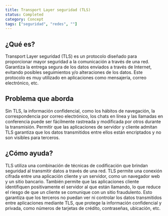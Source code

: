 ```yaml
---
title: Transport Layer seguridad (TLS)
status: Completed
category: Concept
tags: ["seguridad", "redes", ""]
---
```


## ¿Qué es?

Transport Layer seguridad (TLS) es un protocolo diseñado para proporcionar mayor seguridad a la comunicación a través de una red.
Garantiza la entrega segura de los datos enviados a través de Internet,
evitando posibles seguimientos y/o alteraciones de los datos.
Este protocolo es muy utilizado en aplicaciones como mensajería, correo electrónico, etc.

## Problema que aborda

Sin TLS, la información confidencial, como los hábitos de navegación, la correspondencia por correo electrónico, los chats en línea y las llamadas en conferencia puede
ser fácilmente rastreada y modificada por otros durante la transmisión.
Permitir que las aplicaciones de servidor y cliente admitan TLS garantiza que
los datos transmitidos entre ellos están encriptados y no son visibles para terceros.

## ¿Cómo ayuda?

TLS utiliza una combinación de técnicas de codificación que brindan seguridad al transmitir datos a través de una red.
TLS permite una conexión cifrada entre una aplicación cliente y un servidor, como un navegador web y un sitio bancario.
También permite que las aplicaciones cliente identifiquen positivamente el servidor al que están llamando,
lo que reduce el riesgo de que un cliente se comunique con un sitio fraudulento.
Esto garantiza que los terceros no puedan ver ni controlar los datos transmitidos entre aplicaciones mediante TLS, 
que protege la información confidencial y privada, como números de tarjetas de crédito, contraseñas, ubicación, etc.
